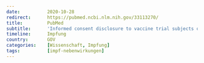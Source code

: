 ```yaml
---
date:          2020-10-28
redirect:      https://pubmed.ncbi.nlm.nih.gov/33113270/
title:         PubMed
subtitle:      'Informed consent disclosure to vaccine trial subjects of risk of COVID-19 vaccines worsening clinical disease'
timeline:      Impfung
country:       GOV
categories:    [Wissenschaft, Impfung]
tags:          [impf-nebenwirkungen]
---
```

